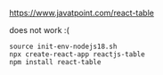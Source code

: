 https://www.javatpoint.com/react-table

does not work :(

```
source init-env-nodejs18.sh
npx create-react-app reactjs-table
npm install react-table  
```
